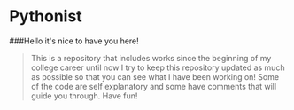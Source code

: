 # Pythonist

###Hello it's nice to have you here!
> This is a repository that includes works since the beginning of my college career until now
> I try to keep this repository updated as much as possible so that you can see what I have been working on!
> Some of the code are self explanatory and some have comments that will guide you through. Have fun!
